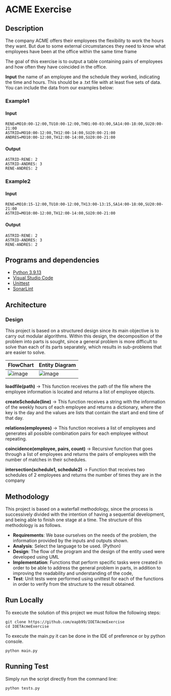 # ACME Exercise

## Description 

The company ACME offers their employees the flexibility to work the hours they want. But due to some external circumstances they need to know what employees have been at the office within the same time frame

The goal of this exercise is to output a table containing pairs of employees and how often they have coincided in the office.

**Input**
the name of an employee and the schedule they worked, indicating the time and hours. This should be a .txt file with at least five sets of data. You can include the data from our examples below:

### Example1

#### Input
```
RENE=MO10:00-12:00,TU10:00-12:00,TH01:00-03:00,SA14:00-18:00,SU20:00- 21:00
ASTRID=MO10:00-12:00,TH12:00-14:00,SU20:00-21:00
ANDRES=MO10:00-12:00,TH12:00-14:00,SU20:00-21:00
``` 
#### Output
```
ASTRID-RENE: 2
ASTRID-ANDRES: 3
RENE-ANDRES: 2
```

### Example2

#### Input
```
RENE=MO10:15-12:00,TU10:00-12:00,TH13:00-13:15,SA14:00-18:00,SU20:00-21:00
ASTRID=MO10:00-12:00,TH12:00-14:00,SU20:00-21:00
``` 
#### Output
```
ASTRID-RENE: 2
ASTRID-ANDRES: 3
RENE-ANDRES: 2
```

## Programs and dependencies

- [Python 3.9.13](https://www.python.org/downloads/release/python-3913/)
- [Visual Studio Code](https://code.visualstudio.com/)
- [Unittest](https://docs.python.org/3/library/unittest.html)
- [SonarLint](https://www.sonarlint.org/)

## Architecture

### Design

This project is based on a structured design since its main objective is to carry out modular algorithms. Within this design, the decomposition of the problem into parts is sought, since a general problem is more difficult to solve than each of its parts separately, which results in sub-problems that are easier to solve.

FlowChart|Entity Diagram
---|---
![image](https://user-images.githubusercontent.com/62962507/176063191-ab53af04-66d4-4ff6-9be5-83a8a5fa4550.png)|![image](https://user-images.githubusercontent.com/62962507/176063234-6d3d17db-737f-44ce-aeba-0de396a91ff4.png)


**loadfile(path)** -> This function receives the path of the file where the employee information is located and returns a list of employee objects.

**createSchedule(line)** -> This function receives a string with the information of the weekly hours of each employee and returns a dictionary, where the key is the day and the values are lists that contain the start and end time of that day.

**relations(employees)** -> This function receives a list of employees and generates all possible combination pairs for each employee without repeating.

**coincidence(employee, pairs, count)** -> Recursive function that goes through a list of employees and returns the pairs of employees with the number of matches in their schedules.

**intersection(schedule1, schedule2)** -> Function that receives two schedules of 2 employees and returns the number of times they are in the company

## Methodology

This project is based on a waterfall methodology, since the process is successively divided with the intention of having a sequential development, and being able to finish one stage at a time.
The structure of this methodology is as follows.
- **Requirements**: We base ourselves on the needs of the problem, the information provided by the inputs and outputs shown.
- **Analysis**: Select the language to be used. (Python)
- **Design**: The flow of the program and the design of the entity used were developed using UML
- **Implementation**: Functions that perform specific tasks were created in order to be able to address the general problem in parts, in addition to improving the readability and understanding of the code,
- **Test**: Unit tests were performed using unittest for each of the functions in order to verify from the structure to the result obtained.

## Run Locally

To execute the solution of this project we must follow the following steps:
```
git clone https://github.com/eapb99/IOETAcmeExercise
cd IOETAcmeExercise
```

To execute the main.py it can be done in the IDE of preference or by python console.
```
python main.py 
```

## Running Test

Simply run the script directly from the command line:
```
python tests.py 
```


